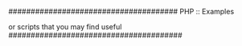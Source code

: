 ######################################
PHP :: Examples

or scripts that you may find useful
#######################################
